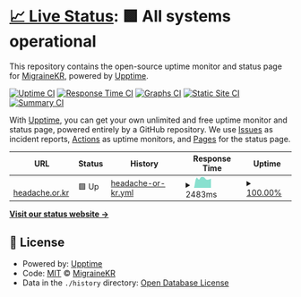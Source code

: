 # [📈 Live Status](https://status.migraine.kr): <!--live status--> **🟩 All systems operational**

This repository contains the open-source uptime monitor and status page for [MigraineKR](https://status.migraine.kr), powered by [Upptime](https://github.com/upptime/upptime).

[![Uptime CI](https://github.com/MigraineKR/status/workflows/Uptime%20CI/badge.svg)](https://github.com/MigraineKR/status/actions?query=workflow%3A%22Uptime+CI%22)
[![Response Time CI](https://github.com/MigraineKR/status/workflows/Response%20Time%20CI/badge.svg)](https://github.com/MigraineKR/status/actions?query=workflow%3A%22Response+Time+CI%22)
[![Graphs CI](https://github.com/MigraineKR/status/workflows/Graphs%20CI/badge.svg)](https://github.com/MigraineKR/status/actions?query=workflow%3A%22Graphs+CI%22)
[![Static Site CI](https://github.com/MigraineKR/status/workflows/Static%20Site%20CI/badge.svg)](https://github.com/MigraineKR/status/actions?query=workflow%3A%22Static+Site+CI%22)
[![Summary CI](https://github.com/MigraineKR/status/workflows/Summary%20CI/badge.svg)](https://github.com/MigraineKR/status/actions?query=workflow%3A%22Summary+CI%22)

With [Upptime](https://upptime.js.org), you can get your own unlimited and free uptime monitor and status page, powered entirely by a GitHub repository. We use [Issues](https://github.com/MigraineKR/status/issues) as incident reports, [Actions](https://github.com/MigraineKR/status/actions) as uptime monitors, and [Pages](https://status.migraine.kr) for the status page.

<!--start: status pages-->
<!-- This summary is generated by Upptime (https://github.com/upptime/upptime) -->
<!-- Do not edit this manually, your changes will be overwritten -->
<!-- prettier-ignore -->
| URL | Status | History | Response Time | Uptime |
| --- | ------ | ------- | ------------- | ------ |
| <img alt="" src="https://icons.duckduckgo.com/ip3/www.headache.or.kr.ico" height="13"> [headache.or.kr](https://www.headache.or.kr/index.php) | 🟩 Up | [headache-or-kr.yml](https://github.com/MigraineKR/status/commits/HEAD/history/headache-or-kr.yml) | <details><summary><img alt="Response time graph" src="./graphs/headache-or-kr/response-time-week.png" height="20"> 2483ms</summary><br><a href="https://status.migraine.kr/history/headache-or-kr"><img alt="Response time 3115" src="https://img.shields.io/endpoint?url=https%3A%2F%2Fraw.githubusercontent.com%2FMigraineKR%2Fstatus%2FHEAD%2Fapi%2Fheadache-or-kr%2Fresponse-time.json"></a><br><a href="https://status.migraine.kr/history/headache-or-kr"><img alt="24-hour response time 2423" src="https://img.shields.io/endpoint?url=https%3A%2F%2Fraw.githubusercontent.com%2FMigraineKR%2Fstatus%2FHEAD%2Fapi%2Fheadache-or-kr%2Fresponse-time-day.json"></a><br><a href="https://status.migraine.kr/history/headache-or-kr"><img alt="7-day response time 2483" src="https://img.shields.io/endpoint?url=https%3A%2F%2Fraw.githubusercontent.com%2FMigraineKR%2Fstatus%2FHEAD%2Fapi%2Fheadache-or-kr%2Fresponse-time-week.json"></a><br><a href="https://status.migraine.kr/history/headache-or-kr"><img alt="30-day response time 2761" src="https://img.shields.io/endpoint?url=https%3A%2F%2Fraw.githubusercontent.com%2FMigraineKR%2Fstatus%2FHEAD%2Fapi%2Fheadache-or-kr%2Fresponse-time-month.json"></a><br><a href="https://status.migraine.kr/history/headache-or-kr"><img alt="1-year response time 3115" src="https://img.shields.io/endpoint?url=https%3A%2F%2Fraw.githubusercontent.com%2FMigraineKR%2Fstatus%2FHEAD%2Fapi%2Fheadache-or-kr%2Fresponse-time-year.json"></a></details> | <details><summary><a href="https://status.migraine.kr/history/headache-or-kr">100.00%</a></summary><a href="https://status.migraine.kr/history/headache-or-kr"><img alt="All-time uptime 99.92%" src="https://img.shields.io/endpoint?url=https%3A%2F%2Fraw.githubusercontent.com%2FMigraineKR%2Fstatus%2FHEAD%2Fapi%2Fheadache-or-kr%2Fuptime.json"></a><br><a href="https://status.migraine.kr/history/headache-or-kr"><img alt="24-hour uptime 100.00%" src="https://img.shields.io/endpoint?url=https%3A%2F%2Fraw.githubusercontent.com%2FMigraineKR%2Fstatus%2FHEAD%2Fapi%2Fheadache-or-kr%2Fuptime-day.json"></a><br><a href="https://status.migraine.kr/history/headache-or-kr"><img alt="7-day uptime 100.00%" src="https://img.shields.io/endpoint?url=https%3A%2F%2Fraw.githubusercontent.com%2FMigraineKR%2Fstatus%2FHEAD%2Fapi%2Fheadache-or-kr%2Fuptime-week.json"></a><br><a href="https://status.migraine.kr/history/headache-or-kr"><img alt="30-day uptime 99.90%" src="https://img.shields.io/endpoint?url=https%3A%2F%2Fraw.githubusercontent.com%2FMigraineKR%2Fstatus%2FHEAD%2Fapi%2Fheadache-or-kr%2Fuptime-month.json"></a><br><a href="https://status.migraine.kr/history/headache-or-kr"><img alt="1-year uptime 99.92%" src="https://img.shields.io/endpoint?url=https%3A%2F%2Fraw.githubusercontent.com%2FMigraineKR%2Fstatus%2FHEAD%2Fapi%2Fheadache-or-kr%2Fuptime-year.json"></a></details>

<!--end: status pages-->

[**Visit our status website →**](https://status.migraine.kr)

## 📄 License

- Powered by: [Upptime](https://github.com/upptime/upptime)
- Code: [MIT](./LICENSE) © [MigraineKR](https://status.migraine.kr)
- Data in the `./history` directory: [Open Database License](https://opendatacommons.org/licenses/odbl/1-0/)
